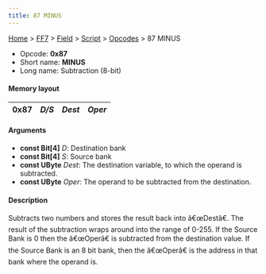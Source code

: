 ```yaml
---
title: 87 MINUS
---
```


[Home](/Main%20Page.md) > [FF7](/FF7.md) > [Field](/FF7/Field.md) > [Script](/FF7/Field/Script.md) > [Opcodes](/FF7/Field/Script/Opcodes.md) > 87 MINUS

-   Opcode: **0x87**
-   Short name: **MINUS**
-   Long name: Subtraction (8-bit)

#### Memory layout

| 0x87 | *D/S* | *Dest* | *Oper* |
|------|-------|--------|--------|

#### Arguments

-   **const Bit\[4\]** *D*: Destination bank
-   **const Bit\[4\]** *S*: Source bank
-   **const UByte** *Dest*: The destination variable, to which the
    operand is subtracted.
-   **const UByte** *Oper*: The operand to be subtracted from the
    destination.

#### Description

Subtracts two numbers and stores the result back into â€œDestâ€. The
result of the subtraction wraps around into the range of 0-255. If the
Source Bank is 0 then the â€œOperâ€ is subtracted from the destination
value. If the Source Bank is an 8 bit bank, then the â€œOperâ€ is the
address in that bank where the operand is.

